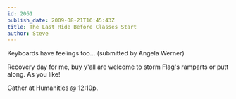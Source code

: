 ```yaml
---
id: 2061
publish_date: 2009-08-21T16:45:43Z
title: The Last Ride Before Classes Start
author: Steve
---
```

  
Keyboards have feelings too... (submitted by Angela Werner)

Recovery day for me, buy y'all are welcome to storm Flag's ramparts or putt along. As you like!

Gather at Humanities @ 12:10p.